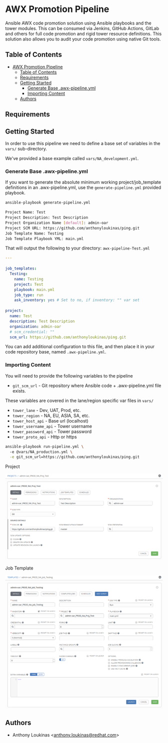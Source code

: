 # AWX Promotion Pipeline

Ansible AWX code promotion solution using Ansible playbooks and the tower modules. This can be consumed via Jenkins, GitHub Actions, GitLab and others for full code promotion and rigid tower resource definitions. This solution also allows you to audit your code promotion using native Git tools.

## Table of Contents

- [AWX Promotion Pipeline](#awx-promotion-pipeline)
  - [Table of Contents](#table-of-contents)
  - [Requirements](#requirements)
  - [Getting Started](#getting-started)
    - [Generate Base .awx-pipeline.yml](#generate-base-awx-pipelineyml)
    - [Importing Content](#importing-content)
  - [Authors](#authors)

## Requirements

## Getting Started

In order to use this pipeline we need to define a base set of variables in the `vars/` sub-directory.

We've provided a base example called `vars/NA_development.yml`.

### Generate Base .awx-pipeline.yml

If you want to generate the absolute minimum working project/job_template definitions in an .awx-pipeline.yml, use the `generate-pipeline.yml` provided playbook.

```bash
ansible-playbook generate-pipeline.yml
```

```bash
Project Name: Test
Project Description: Test Description
Project Organization Name [default]: admin-oar
Project SCM URL: https://github.com/anthonyloukinas/ping.git
Job Template Name: Testing
Job Template Playbook YML: main.yml
```

That will output the following to your directory: `awx-pipeline-Test.yml`

```yaml
---

job_templates:
  Testing:
    name: Testing
    project: Test
    playbook: main.yml
    job_type: run
    ask_inventory: yes # Set to no, if inventory: "" var set

project:
  name: Test
  description: Test Description
  organization: admin-oar
  # scm_credential: ""
  scm_url: https://github.com/anthonyloukinas/ping.git
```

You can add additional configuration to this file, and then place it in your code repository base, named `.awx-pipeline.yml`.

### Importing Content

You will need to provide the following variables to the pipeline

- `git_scm_url` - Git repository where Ansible code + .awx-pipeline.yml file exists.

These variables are covered in the lane/region specific var files in `vars/`

- `tower_lane` - Dev, UAT, Prod, etc.
- `tower_region` - NA, EU, ASIA, SA, etc.
- `tower_host_api` - Base url (localhost)
- `tower_username_api` - Tower username
- `tower_password_api` - Tower password
- `tower_proto_api` - Http or https

```bash
ansible-playbook run-pipeline.yml \ 
  -e @vars/NA_production.yml \
  -e git_scm_url=https://github.com/anthonyloukinas/ping.git
```

Project

![Project](images/project.png)

Job Template

![Template](images/template.png)

## Authors

- Anthony Loukinas <<anthony.loukinas@redhat.com>>